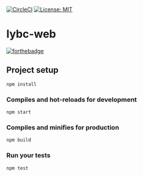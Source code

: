 
[![CircleCI](https://circleci.com/gh/lautin0/lybc-web.svg?style=svg)](https://app.circleci.com/pipelines/github/lautin0/lybc-web) [![License: MIT](https://img.shields.io/badge/License-MIT-blue.svg)](https://opensource.org/licenses/MIT)


# lybc-web

[![forthebadge](https://forthebadge.com/images/badges/built-with-love.svg)](https://forthebadge.com)

## Project setup

```
npm install
```

### Compiles and hot-reloads for development

```
npm start
```

### Compiles and minifies for production

```
npm build
```

### Run your tests

```
npm test
```
